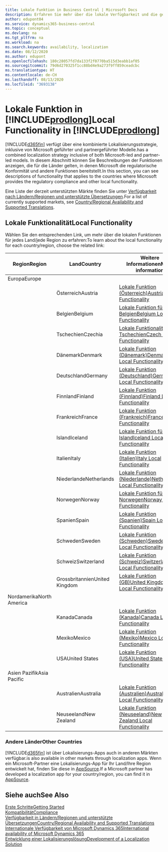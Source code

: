 ```yaml
---
title: Lokale Funktion in Business Central | Microsoft Docs
description: Erfahren Sie mehr über die lokale Verfügbarkeit und die gesetzliche Kompatibilität von Dynamics 365 Business Central.
author: edupont04
ms.service: dynamics365-business-central
ms.topic: conceptual
ms.devlang: na
ms.tgt_pltfrm: na
ms.workload: na
ms.search.keywords: availability, localization
ms.date: 08/12/2020
ms.author: edupont
ms.openlocfilehash: 180c28057fd7da133f2f0770ba515d3eabb1af05
ms.sourcegitcommit: 79d6d270325f1cc88bd4e9a273f9ff859ceadcbc
ms.translationtype: HT
ms.contentlocale: de-CH
ms.lasthandoff: 08/13/2020
ms.locfileid: "3693138"
---
```

# <a name="local-functionality-in-prodlong"></a><span data-ttu-id="9c9e7-103">Lokale Funktion in [!INCLUDE[prodlong](includes/prodlong.md)]</span><span class="sxs-lookup"><span data-stu-id="9c9e7-103">Local Functionality in [!INCLUDE[prodlong](includes/prodlong.md)]</span></span>

[!INCLUDE[d365fin](includes/d365fin_md.md)] <span data-ttu-id="9c9e7-104">verfügt über eine kombinierte Lokalisierungsstrategie, inklusive von Microsoft geführter und partnergeführter Modelle.</span><span class="sxs-lookup"><span data-stu-id="9c9e7-104">has a combined localization strategy inclusive of both Microsoft-led and partner-led models.</span></span> <span data-ttu-id="9c9e7-105">In diesem Abschnitt können Sie Beschreibungen der Funktionen anzeigen, die für die Länder gelten, in denen Microsoft die regulatorische Konformität und andere Funktionen bereitstellt.</span><span class="sxs-lookup"><span data-stu-id="9c9e7-105">In this section, you can see descriptions of functionality that applies to the countries where Microsoft provides the regulatory compliance and other local functionality.</span></span>  

<span data-ttu-id="9c9e7-106">Eine Liste der derzeit unterstützten Märkte finden Sie unter [Verfügbarkeit nach Ländern/Regionen und unterstützte Übersetzungen](/dynamics365/business-central/dev-itpro/compliance/apptest-countries-and-translations?toc=/dynamics365/business-central/toc.json).</span><span class="sxs-lookup"><span data-stu-id="9c9e7-106">For a list of currently supported markets, see [Country/Regional Availability and Supported Translations](/dynamics365/business-central/dev-itpro/compliance/apptest-countries-and-translations?toc=/dynamics365/business-central/toc.json).</span></span>  

## <a name="local-functionality"></a><span data-ttu-id="9c9e7-107">Lokale Funktionalität</span><span class="sxs-lookup"><span data-stu-id="9c9e7-107">Local Functionality</span></span>

<span data-ttu-id="9c9e7-108">Wählen Sie den entsprechenden Link, um mehr über die lokalen Funktionen für jedes Land/jede Region zu erfahren:</span><span class="sxs-lookup"><span data-stu-id="9c9e7-108">To learn about the local functionality for each country/region, choose the related link:</span></span>

| <span data-ttu-id="9c9e7-109">Region</span><span class="sxs-lookup"><span data-stu-id="9c9e7-109">Region</span></span> | <span data-ttu-id="9c9e7-110">Land</span><span class="sxs-lookup"><span data-stu-id="9c9e7-110">Country</span></span> | <span data-ttu-id="9c9e7-111">Weitere Informationen</span><span class="sxs-lookup"><span data-stu-id="9c9e7-111">More information</span></span> |
| --- | --- |--- |
| <span data-ttu-id="9c9e7-112">Europa</span><span class="sxs-lookup"><span data-stu-id="9c9e7-112">Europe</span></span> |  | |
|        | <span data-ttu-id="9c9e7-113">Österreich</span><span class="sxs-lookup"><span data-stu-id="9c9e7-113">Austria</span></span> | [<span data-ttu-id="9c9e7-114">Lokale Funktion (Österreich)</span><span class="sxs-lookup"><span data-stu-id="9c9e7-114">Austria Local Functionality</span></span>](localfunctionality/austria/austria-local-functionality.md) |
|        | <span data-ttu-id="9c9e7-115">Belgien</span><span class="sxs-lookup"><span data-stu-id="9c9e7-115">Belgium</span></span> | [<span data-ttu-id="9c9e7-116">Lokale Funktion für Belgien</span><span class="sxs-lookup"><span data-stu-id="9c9e7-116">Belgium Local Functionality</span></span>](localfunctionality/belgium/belgium-local-functionality.md) |
|        | <span data-ttu-id="9c9e7-117">Tschechien</span><span class="sxs-lookup"><span data-stu-id="9c9e7-117">Czechia</span></span> | [<span data-ttu-id="9c9e7-118">Lokale Funktionalität für Tschechien</span><span class="sxs-lookup"><span data-stu-id="9c9e7-118">Czech Local Functionality</span></span>](localfunctionality/czech/czech-local-functionality.md) |
|        | <span data-ttu-id="9c9e7-119">Dänemark</span><span class="sxs-lookup"><span data-stu-id="9c9e7-119">Denmark</span></span> | [<span data-ttu-id="9c9e7-120">Lokale Funktion (Dänemark)</span><span class="sxs-lookup"><span data-stu-id="9c9e7-120">Denmark Local Functionality</span></span>](localfunctionality/denmark/denmark-local-functionality.md) |
|        | <span data-ttu-id="9c9e7-121">Deutschland</span><span class="sxs-lookup"><span data-stu-id="9c9e7-121">Germany</span></span> | [<span data-ttu-id="9c9e7-122">Lokale Funktion (Deutschland)</span><span class="sxs-lookup"><span data-stu-id="9c9e7-122">Germany Local Functionality</span></span>](localfunctionality/germany/germany-local-functionality.md) |
|        | <span data-ttu-id="9c9e7-123">Finnland</span><span class="sxs-lookup"><span data-stu-id="9c9e7-123">Finland</span></span> | [<span data-ttu-id="9c9e7-124">Lokale Funktion (Finnland)</span><span class="sxs-lookup"><span data-stu-id="9c9e7-124">Finland Local Functionality</span></span>](localfunctionality/finland/finland-local-functionality.md) |
|        | <span data-ttu-id="9c9e7-125">Frankreich</span><span class="sxs-lookup"><span data-stu-id="9c9e7-125">France</span></span> | [<span data-ttu-id="9c9e7-126">Lokale Funktion (Frankreich)</span><span class="sxs-lookup"><span data-stu-id="9c9e7-126">France Local Functionality</span></span>](localfunctionality/france/france-local-functionality.md) |
|        | <span data-ttu-id="9c9e7-127">Island</span><span class="sxs-lookup"><span data-stu-id="9c9e7-127">Iceland</span></span> | [<span data-ttu-id="9c9e7-128">Lokale Funktion für Island</span><span class="sxs-lookup"><span data-stu-id="9c9e7-128">Iceland Local Functionality</span></span>](localfunctionality/iceland/iceland-local-functionality.md) |
|        | <span data-ttu-id="9c9e7-129">Italien</span><span class="sxs-lookup"><span data-stu-id="9c9e7-129">Italy</span></span> | [<span data-ttu-id="9c9e7-130">Lokale Funktion (Italien)</span><span class="sxs-lookup"><span data-stu-id="9c9e7-130">Italy Local Functionality</span></span>](localfunctionality/italy/italy-local-functionality.md) |
|        | <span data-ttu-id="9c9e7-131">Niederlande</span><span class="sxs-lookup"><span data-stu-id="9c9e7-131">Netherlands</span></span> | [<span data-ttu-id="9c9e7-132">Lokale Funktion (Niederlande)</span><span class="sxs-lookup"><span data-stu-id="9c9e7-132">Netherlands Local Functionality</span></span>](localfunctionality/netherlands/netherlands-local-functionality.md) |
|        | <span data-ttu-id="9c9e7-133">Norwegen</span><span class="sxs-lookup"><span data-stu-id="9c9e7-133">Norway</span></span> | [<span data-ttu-id="9c9e7-134">Lokale Funktion für Norwegen</span><span class="sxs-lookup"><span data-stu-id="9c9e7-134">Norway Local Functionality</span></span>](localfunctionality/norway/norway-local-functionality.md) |
|        | <span data-ttu-id="9c9e7-135">Spanien</span><span class="sxs-lookup"><span data-stu-id="9c9e7-135">Spain</span></span> | [<span data-ttu-id="9c9e7-136">Lokale Funktion (Spanien)</span><span class="sxs-lookup"><span data-stu-id="9c9e7-136">Spain Local Functionality</span></span>](localfunctionality/spain/spain-local-functionality.md) |
|        | <span data-ttu-id="9c9e7-137">Schweden</span><span class="sxs-lookup"><span data-stu-id="9c9e7-137">Sweden</span></span> | [<span data-ttu-id="9c9e7-138">Lokale Funktion (Schweden)</span><span class="sxs-lookup"><span data-stu-id="9c9e7-138">Sweden Local Functionality</span></span>](localfunctionality/sweden/sweden-local-functionality.md) |
|        | <span data-ttu-id="9c9e7-139">Schweiz</span><span class="sxs-lookup"><span data-stu-id="9c9e7-139">Switzerland</span></span> | [<span data-ttu-id="9c9e7-140">Lokale Funktion (Schweiz)</span><span class="sxs-lookup"><span data-stu-id="9c9e7-140">Switzerland Local Functionality</span></span>](localfunctionality/switzerland/switzerland-local-functionality.md) |
|        | <span data-ttu-id="9c9e7-141">Grossbritannien</span><span class="sxs-lookup"><span data-stu-id="9c9e7-141">United Kingdom</span></span> | [<span data-ttu-id="9c9e7-142">Lokale Funktion (GB)</span><span class="sxs-lookup"><span data-stu-id="9c9e7-142">United Kingdom Local Functionality</span></span>](localfunctionality/unitedkingdom/united-kingdom-local-functionality.md) |
| <span data-ttu-id="9c9e7-143">Nordamerika</span><span class="sxs-lookup"><span data-stu-id="9c9e7-143">North America</span></span> |       |  |
|        | <span data-ttu-id="9c9e7-144">Kanada</span><span class="sxs-lookup"><span data-stu-id="9c9e7-144">Canada</span></span>|[<span data-ttu-id="9c9e7-145">Lokale Funktion (Kanada)</span><span class="sxs-lookup"><span data-stu-id="9c9e7-145">Canada Local Functionality</span></span>](localfunctionality/canada/canada-local-functionality.md) |
|        | <span data-ttu-id="9c9e7-146">Mexiko</span><span class="sxs-lookup"><span data-stu-id="9c9e7-146">Mexico</span></span> | [<span data-ttu-id="9c9e7-147">Lokale Funktion (Mexiko)</span><span class="sxs-lookup"><span data-stu-id="9c9e7-147">Mexico Local Functionality</span></span>](localfunctionality/mexico/mexico-local-functionality.md) |
|        | <span data-ttu-id="9c9e7-148">USA</span><span class="sxs-lookup"><span data-stu-id="9c9e7-148">United States</span></span>|[<span data-ttu-id="9c9e7-149">Lokale Funktion (USA)</span><span class="sxs-lookup"><span data-stu-id="9c9e7-149">United States Local Functionality</span></span>](localfunctionality/unitedstates/united-states-local-functionality.md) |
| <span data-ttu-id="9c9e7-150">Asien Pazifik</span><span class="sxs-lookup"><span data-stu-id="9c9e7-150">Asia Pacific</span></span> |       |  |
|        | <span data-ttu-id="9c9e7-151">Australien</span><span class="sxs-lookup"><span data-stu-id="9c9e7-151">Australia</span></span> | [<span data-ttu-id="9c9e7-152">Lokale Funktion (Australien)</span><span class="sxs-lookup"><span data-stu-id="9c9e7-152">Australia Local Functionality</span></span>](localfunctionality/australia/australia-local-functionality.md) |
|        | <span data-ttu-id="9c9e7-153">Neuseeland</span><span class="sxs-lookup"><span data-stu-id="9c9e7-153">New Zealand</span></span> | [<span data-ttu-id="9c9e7-154">Lokale Funktion (Neuseeland)</span><span class="sxs-lookup"><span data-stu-id="9c9e7-154">New Zealand Local Functionality</span></span>](localfunctionality/newzealand/new-zealand-local-functionality.md) |

### <a name="other-countries"></a><span data-ttu-id="9c9e7-155">Andere Länder</span><span class="sxs-lookup"><span data-stu-id="9c9e7-155">Other Countries</span></span>

[!INCLUDE[d365fin](includes/d365fin_md.md)] <span data-ttu-id="9c9e7-156">ist über Lokalisierungs-Apps auch in anderen Märkten verfügbar.</span><span class="sxs-lookup"><span data-stu-id="9c9e7-156">is also available in other markets through localization apps.</span></span> <span data-ttu-id="9c9e7-157">Wenn ein Microsoft-Partner eine Lokalisierungs-App für Ihr Land/Ihre Region entwickelt hat, finden Sie diese in [AppSource](https://go.microsoft.com/fwlink/?linkid=2081646).</span><span class="sxs-lookup"><span data-stu-id="9c9e7-157">If a Microsoft partner has developed a localization app for your country/region, you can find it in [AppSource](https://go.microsoft.com/fwlink/?linkid=2081646).</span></span>

## <a name="see-also"></a><span data-ttu-id="9c9e7-158">Siehe auch</span><span class="sxs-lookup"><span data-stu-id="9c9e7-158">See Also</span></span>

[<span data-ttu-id="9c9e7-159">Erste Schritte</span><span class="sxs-lookup"><span data-stu-id="9c9e7-159">Getting Started</span></span>](product-get-started.md)  
[<span data-ttu-id="9c9e7-160">Kompatibilität</span><span class="sxs-lookup"><span data-stu-id="9c9e7-160">Compliance</span></span>](compliance/compliance-overview.md)  
[<span data-ttu-id="9c9e7-161">Verfügbarkeit in Ländern/Regionen und unterstützte Übersetzungen</span><span class="sxs-lookup"><span data-stu-id="9c9e7-161">Country/Regional Availability and Supported Translations</span></span>](/dynamics365/business-central/dev-itpro/compliance/apptest-countries-and-translations?toc=/dynamics365/business-central/toc.json)  
[<span data-ttu-id="9c9e7-162">Internationale Verfügbarkeit von Microsoft Dynamics 365</span><span class="sxs-lookup"><span data-stu-id="9c9e7-162">International availability of Microsoft Dynamics 365</span></span>](/dynamics365/get-started/availability)  
[<span data-ttu-id="9c9e7-163">Entwicklung einer Lokalisierungslösung</span><span class="sxs-lookup"><span data-stu-id="9c9e7-163">Development of a Localization Solution</span></span>](/dynamics365/business-central/dev-itpro/developer/readiness/readiness-develop-localization)  
